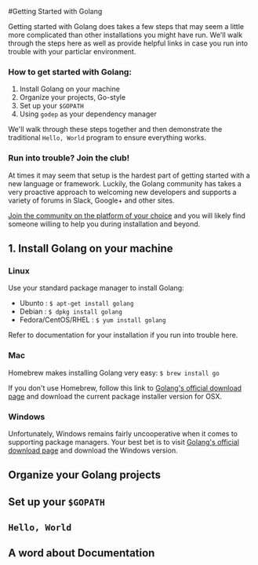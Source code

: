 #Getting Started with Golang

Getting started with Golang does takes a few steps that may seem a little more complicated than other installations you might have run. We'll walk through the steps here as well as provide helpful links in case you run into trouble with your particlar environment. 

### How to get started with Golang:

1. Install Golang on your machine
2. Organize your projects, Go-style
3. Set up your `$GOPATH`
4. Using `godep` as your dependency manager
 
We'll walk through these steps together and then demonstrate the traditional `Hello, World` program to ensure everything works.

### Run into trouble? Join the club!
At times it may seem that setup is the hardest part of getting started with a new language or framework. Luckily, the Golang community has takes a very proactive approach to welcoming new developers and supports a variety of forums in Slack, Google+ and other sites. 

[Join the community on the platform of your choice](https://golang.org/help/) and you will likely find someone willing to help you during installation and beyond.

## 1. Install Golang on your machine

### Linux
Use your standard package manager to install Golang:
* Ubunto : `$ apt-get install golang`
* Debian : `$ dpkg install golang`
* Fedora/CentOS/RHEL : `$ yum install golang`

Refer to documentation for your installation if you run into trouble here. 

### Mac
Homebrew makes installing Golang very easy:
`$ brew install go`

If you don't use Homebrew, follow this link to [Golang's official download page](https://golang.org/dl/) and download the current package installer version for OSX.  

### Windows
Unfortunately, Windows remains fairly uncooperative when it comes to supporting package managers. Your best bet is to visit [Golang's official download page](https://golang.org/dl/) and download the Windows version. 

## Organize your Golang projects

## Set up your `$GOPATH`

## `Hello, World`

## A word about Documentation
